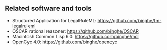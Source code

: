 ## Related software and tools

- Structured Application for LegalRuleML: https://github.com/binghe/fm-legalruleml
- OSCAR rational reasoner: https://github.com/binghe/OSCAR
- Macintosh Common Lisp 6.0: https://github.com/binghe/mcl
- OpenCyc 4.0: https://github.com/binghe/opencyc

